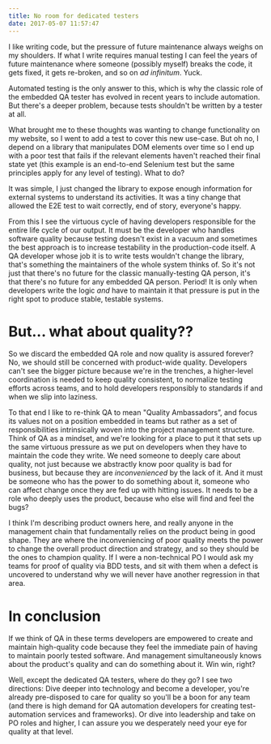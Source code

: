 ```yaml
---
title: No room for dedicated testers
date: 2017-05-07 11:57:47
---
```

I like writing code, 
but the pressure of future maintenance always weighs on my shoulders. 
If what I write requires manual testing 
I can feel the years of future maintenance 
where someone (possibly myself) breaks the code, 
it gets fixed, 
it gets re-broken, 
and so on *ad infinitum*. 
Yuck.

Automated testing is the only answer to this, 
which is why the classic role of the embedded QA tester 
has evolved in recent years to include automation. 
But there's a deeper problem, 
because tests shouldn't be written by a tester at all.

<!-- more -->

What brought me to these thoughts 
was wanting to change functionality on my website, 
so I went to add a test to cover this new use-case. 
But oh no, 
I depend on a library that manipulates DOM elements over time 
so I end up with a poor test 
that fails if the relevant elements haven't reached their final state yet 
(this example is an end-to-end Selenium test 
but the same principles apply for any level of testing). 
What to do?

It was simple, 
I just changed the library to expose enough information 
for external systems to understand its activities. 
It was a tiny change that allowed the E2E test to wait correctly, 
end of story, everyone's happy.

From this I see the virtuous cycle 
of having developers responsible for the entire life cycle of our output. 
It must be the developer who handles software quality 
because testing doesn't exist in a vacuum 
and sometimes the best approach 
is to increase testability in the production-code itself. 
A QA developer whose job it is to write tests wouldn't change the library, 
that's something the maintainers of the whole system thinks of. 
So it's not just that there's no future for the classic manually-testing QA person, 
it's that there's no future for any embedded QA person. 
Period! 
It is only when developers write the logic 
*and* have to maintain it 
that pressure is put in the right spot to produce stable, testable systems.

# But... what about quality??
So we discard the embedded QA role and now quality is assured forever? 
No, we should still be concerned with product-wide quality. 
Developers can't see the bigger picture because we're in the trenches, 
a higher-level coordination is needed to keep quality consistent, 
to normalize testing efforts across teams, 
and to hold developers responsibly to standards if and when we slip into laziness.

To that end I like to re-think QA to mean "Quality Ambassadors”, 
and focus its values not on a position embedded in teams 
but rather as a set of responsibilities 
intrinsically woven into the project management structure. 
Think of QA as a mindset, 
and we're looking for a place to put it 
that sets up the same virtuous pressure as we put on developers 
when they have to maintain the code they write. 
We need someone to deeply care about quality, 
not just because we abstractly know poor quality is bad for business, 
but because they are *inconvenienced* by the lack of it. 
And it must be someone who has the power to do something about it, 
someone who can affect change once they are fed up with hitting issues. 
It needs to be a role who deeply uses the product, 
because who else will find and feel the bugs?

I think I'm describing product owners here, 
and really anyone in the management chain 
that fundamentally relies on the product being in good shape. 
They are where the inconveniencing of poor quality 
meets the power to change the overall product direction and strategy, 
and so they should be the ones to champion quality. 
If I were a non-technical PO I would ask my teams for proof of quality via BDD tests, 
and sit with them when a defect is uncovered 
to understand why we will never have another regression in that area.

# In conclusion
If we think of QA in these terms 
developers are empowered to create and maintain high-quality code 
because they feel the immediate pain of having to maintain poorly tested software. 
And management simultaneously knows about the product's quality 
and can do something about it. Win win, right?

Well, except the dedicated QA testers, where do they go? 
I see two directions: 
Dive deeper into technology and become a developer, 
you're already pre-disposed to care for quality 
so you'll be a boon for any team 
(and there is high demand for QA automation developers 
for creating test-automation services and frameworks). 
Or dive into leadership and take on PO roles and higher, 
I can assure you we desperately need your eye for quality at that level.
